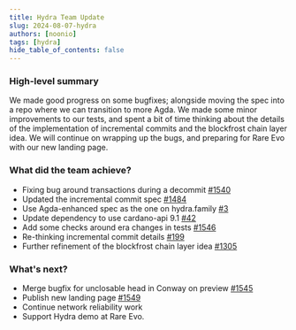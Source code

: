 ```yaml
---
title: Hydra Team Update
slug: 2024-08-07-hydra
authors: [noonio]
tags: [hydra]
hide_table_of_contents: false
---
```


### High-level summary

We made good progress on some bugfixes; alongside moving the spec into a repo
where we can transition to more Agda. We made some minor improvements to our
tests, and spent a bit of time thinking about the details of the
implementation of incremental commits and the blockfrost chain layer idea. We
will continue on wrapping up the bugs, and preparing for Rare Evo with our new
landing page.

### What did the team achieve?

* Fixing bug around transactions during a decommit [#1540](https://github.com/cardano-scaling/hydra/pull/1540)
* Updated the incremental commit spec [#1484](https://github.com/cardano-scaling/hydra/issues/1484)
* Use Agda-enhanced spec as the one on hydra.family [#3](https://github.com/cardano-scaling/hydra-formal-specification/issues/3)
* Update dependency to use cardano-api 9.1 [#42](https://github.com/input-output-hk/quickcheck-contractmodel/pull/42)
* Add some checks around era changes in tests [#1546](https://github.com/cardano-scaling/hydra/pull/1546)
* Re-thinking incremental commit details [#199](https://github.com/cardano-scaling/hydra/issues/199#issuecomment-2263319327)
* Further refinement of the blockfrost chain layer idea [#1305](https://github.com/cardano-scaling/hydra/issues/1305)

### What's next?

* Merge bugfix for unclosable head in Conway on preview [#1545](https://github.com/cardano-scaling/hydra/issues/1545)
* Publish new landing page [#1549](https://github.com/cardano-scaling/hydra/pull/1549)
* Continue network reliability work
* Support Hydra demo at Rare Evo.
